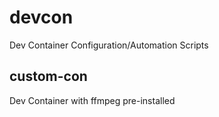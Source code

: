 # devcon
Dev Container Configuration/Automation Scripts

## custom-con
Dev Container with ffmpeg pre-installed
